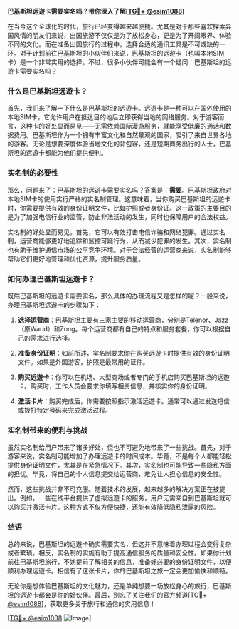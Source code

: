 **巴基斯坦远遊卡需要实名吗？带你深入了解[[TG💪+ @esim1088](https://t.me/s/esim1088)]**

在当今这个全球化的时代，旅行已经变得越来越便捷。尤其是对于那些喜欢探索异国风情的朋友们来说，出国旅游不仅仅是为了放松身心，更是为了开阔眼界、体验不同的文化。而在准备出国旅行的过程中，选择合适的通讯工具是不可或缺的一环。对于计划前往巴基斯坦的小伙伴们来说，巴基斯坦的远遊卡（也叫本地SIM卡）是一个非常实用的选择。不过，很多小伙伴可能会有一个疑问：巴基斯坦的远遊卡需要实名吗？

### 什么是巴基斯坦远遊卡？

首先，我们来了解一下什么是巴基斯坦的远遊卡。远遊卡是一种可以在国外使用的本地SIM卡，它允许用户在抵达目的地后立即获得当地的网络服务。对于游客而言，这种卡的好处显而易见——无需依赖国际漫游服务，就能享受低廉的通话和数据费用。巴基斯坦作为一个拥有丰富文化和自然景观的国家，吸引了来自世界各地的游客。无论是想要深度体验当地文化的背包客，还是短期商务出行的人士，巴基斯坦的远遊卡都能为他们提供便利。

### 实名制的必要性

那么，问题来了：巴基斯坦的远遊卡需要实名吗？答案是：**需要**。巴基斯坦政府对本地SIM卡的使用实行严格的实名制管理。这意味着，当你购买巴基斯坦的远遊卡时，你需要提供有效的身份证明文件，比如护照或者身份证。这一政策的主要目的是为了加强电信行业的监管，防止非法活动的发生，同时也保障用户的合法权益。

实名制的好处显而易见。首先，它可以有效打击电信诈骗和网络犯罪。通过实名制，运营商能够更好地追踪和监控可疑行为，从而减少犯罪的发生。其次，实名制也有助于维护通信市场的公平竞争环境。对于合法经营的运营商来说，实名制能够帮助它们更好地管理和优化资源，提升服务质量。

### 如何办理巴基斯坦远遊卡？

既然巴基斯坦的远遊卡需要实名，那么具体的办理流程又是怎样的呢？一般来说，办理巴基斯坦远遊卡的步骤如下：

1. **选择运营商**：巴基斯坦主要有三家主要的移动运营商，分别是Telenor、Jazz（原Warid）和Zong。每个运营商都有自己的特点和服务套餐，你可以根据自己的需求进行选择。

2. **准备身份证明**：如前所述，实名制要求你在购买远遊卡时提供有效的身份证明文件。如果是外国游客，护照是最常用的证件。

3. **购买远遊卡**：你可以在机场、大型商场或者专门的手机店购买巴基斯坦的远遊卡。购买时，工作人员会要求你填写相关信息，并核实你的身份证明。

4. **激活卡片**：购买完成后，你需要按照指示激活远遊卡。通常可以通过发送短信或拨打特定号码来完成激活过程。

### 实名制带来的便利与挑战

虽然实名制给用户带来了诸多好处，但也不可避免地带来了一些挑战。首先，对于游客来说，实名制可能增加了办理远遊卡的时间成本。毕竟，不是每个人都能轻松提供身份证明文件，尤其是在紧急情况下。其次，实名制也可能导致一些隐私方面的担忧。毕竟，将自己的个人信息提交给运营商，难免让人担心信息的安全性。

然而，这些挑战并非不可克服。随着技术的发展，越来越多的解决方案正在被提出。例如，一些在线平台提供了虚拟远遊卡的服务，用户无需亲自到巴基斯坦就可以购买并激活卡片。这种方式不仅方便快捷，还能有效降低隐私泄露的风险。

### 结语

总的来说，巴基斯坦的远遊卡确实需要实名，但这并不意味着办理过程会变得复杂或者繁琐。相反，实名制的实施有助于提高通信服务的质量和安全性。如果你计划前往巴基斯坦旅行，不妨提前了解相关的信息，准备好必要的身份证明文件，以便顺利办理远遊卡。相信有了这张卡片，你的巴基斯坦之旅一定会更加愉快和顺畅。

无论你是想体验巴基斯坦的文化魅力，还是单纯想要一场放松身心的旅行，巴基斯坦的远遊卡都会是你的好伙伴。最后，别忘了关注我们的官方频道[[TG💪+ @esim1088](https://t.me/s/esim1088)]，获取更多关于旅行和通信的实用信息！

[[TG💪+ @esim1088](https://t.me/s/esim1088) ![Image](https://i.postimg.cc/4NQfJmqS/Snipaste-2025-05-13-00-14-12.png)]